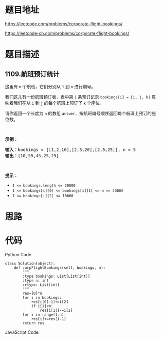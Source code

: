 # 题目地址
https://leetcode.com/problems/corporate-flight-bookings/

https://leetcode-cn.com/problems/corporate-flight-bookings/
# 题目描述
## 1109.航班预订统计
<p>这里有&nbsp;<code>n</code>&nbsp;个航班，它们分别从 <code>1</code> 到 <code>n</code> 进行编号。</p>

<p>我们这儿有一份航班预订表，表中第&nbsp;<code>i</code>&nbsp;条预订记录&nbsp;<code>bookings[i] = [i, j, k]</code>&nbsp;意味着我们在从&nbsp;<code>i</code>&nbsp;到&nbsp;<code>j</code>&nbsp;的每个航班上预订了 <code>k</code> 个座位。</p>

<p>请你返回一个长度为 <code>n</code> 的数组&nbsp;<code>answer</code>，按航班编号顺序返回每个航班上预订的座位数。</p>

<p>&nbsp;</p>

<p><strong>示例：</strong></p>

<pre><strong>输入：</strong>bookings = [[1,2,10],[2,3,20],[2,5,25]], n = 5
<strong>输出：</strong>[10,55,45,25,25]
</pre>

<p>&nbsp;</p>

<p><strong>提示：</strong></p>

<ul>
	<li><code>1 &lt;= bookings.length &lt;= 20000</code></li>
	<li><code>1 &lt;= bookings[i][0] &lt;= bookings[i][1] &lt;= n &lt;= 20000</code></li>
	<li><code>1 &lt;= bookings[i][2] &lt;= 10000</code></li>
</ul>

# 思路

# 代码
Python Code:

```
class Solution(object):
    def corpFlightBookings(self, bookings, n):
        """
        :type bookings: List[List[int]]
        :type n: int
        :rtype: List[int]
        """
        res=[0]*n
        for i in bookings:
            res[i[0]-1]+=i[2]
            if i[1]<n:
                res[i[1]]-=i[2]
        for i in range(1,n):
            res[i]+=res[i-1]
        return res
```
JavaScript Code:

```

```
